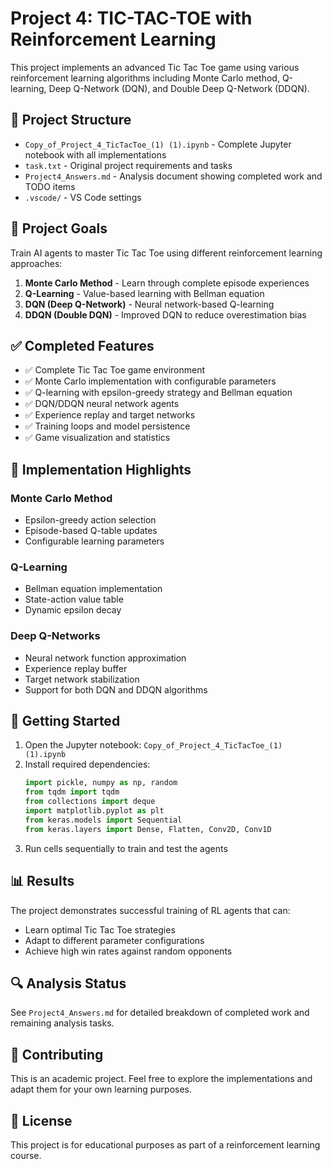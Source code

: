 # Project 4: TIC-TAC-TOE with Reinforcement Learning

This project implements an advanced Tic Tac Toe game using various reinforcement learning algorithms including Monte Carlo method, Q-learning, Deep Q-Network (DQN), and Double Deep Q-Network (DDQN).

## 📁 Project Structure

- `Copy_of_Project_4_TicTacToe_(1) (1).ipynb` - Complete Jupyter notebook with all implementations
- `task.txt` - Original project requirements and tasks
- `Project4_Answers.md` - Analysis document showing completed work and TODO items
- `.vscode/` - VS Code settings

## 🎯 Project Goals

Train AI agents to master Tic Tac Toe using different reinforcement learning approaches:

1. **Monte Carlo Method** - Learn through complete episode experiences
2. **Q-Learning** - Value-based learning with Bellman equation
3. **DQN (Deep Q-Network)** - Neural network-based Q-learning
4. **DDQN (Double DQN)** - Improved DQN to reduce overestimation bias

## ✅ Completed Features

- ✅ Complete Tic Tac Toe game environment
- ✅ Monte Carlo implementation with configurable parameters
- ✅ Q-learning with epsilon-greedy strategy and Bellman equation
- ✅ DQN/DDQN neural network agents
- ✅ Experience replay and target networks
- ✅ Training loops and model persistence
- ✅ Game visualization and statistics

## 🔧 Implementation Highlights

### Monte Carlo Method
- Epsilon-greedy action selection
- Episode-based Q-table updates
- Configurable learning parameters

### Q-Learning
- Bellman equation implementation
- State-action value table
- Dynamic epsilon decay

### Deep Q-Networks
- Neural network function approximation
- Experience replay buffer
- Target network stabilization
- Support for both DQN and DDQN algorithms

## 🚀 Getting Started

1. Open the Jupyter notebook: `Copy_of_Project_4_TicTacToe_(1) (1).ipynb`
2. Install required dependencies:
   ```python
   import pickle, numpy as np, random
   from tqdm import tqdm
   from collections import deque
   import matplotlib.pyplot as plt
   from keras.models import Sequential
   from keras.layers import Dense, Flatten, Conv2D, Conv1D
   ```
3. Run cells sequentially to train and test the agents

## 📊 Results

The project demonstrates successful training of RL agents that can:
- Learn optimal Tic Tac Toe strategies
- Adapt to different parameter configurations
- Achieve high win rates against random opponents

## 🔍 Analysis Status

See `Project4_Answers.md` for detailed breakdown of completed work and remaining analysis tasks.

## 🤝 Contributing

This is an academic project. Feel free to explore the implementations and adapt them for your own learning purposes.

## 📝 License

This project is for educational purposes as part of a reinforcement learning course.
